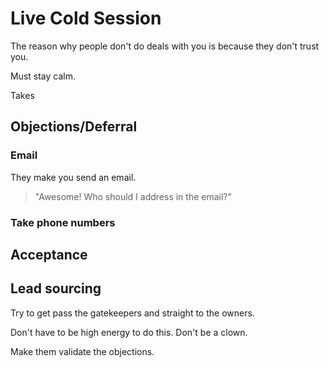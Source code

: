 # Live Cold Session

The reason why people don't do deals with you is because they don't trust you.

Must stay calm. 

Takes 

## Objections/Deferral 
### Email
They make you send an email. 

>"Awesome! Who should I address in the email?"

### Take phone numbers

## Acceptance

## Lead sourcing
Try to get pass the gatekeepers and straight to the owners. 

Don't have to be high energy to do this. Don't be a clown. 

Make them validate the objections. 


